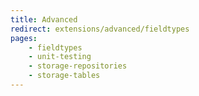 ```yaml
---
title: Advanced
redirect: extensions/advanced/fieldtypes
pages:
    - fieldtypes
    - unit-testing
    - storage-repositories
    - storage-tables
---
```

